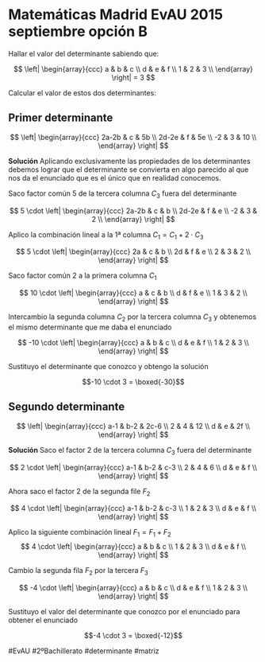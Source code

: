 # Matemáticas Madrid EvAU 2015 septiembre opción B

Hallar el valor del determinante sabiendo que:

$$
\left|
\begin{array}{ccc}
	a & b & c \\
	d & e & f \\
	1 & 2 & 3 \\
\end{array}
\right| = 3
$$

Calcular el valor de estos dos determinantes:

## Primer determinante
$$
\left|
\begin{array}{ccc}
	2a-2b 		& c 	& 5b 	\\
	2d-2e 		& f 	& 5e 	\\
	-2	 		& 3 	& 10 	\\
\end{array}
\right|
$$

**Solución** Aplicando exclusivamente las propiedades de los determinantes debemos lograr
que el determinante se convierta en algo parecido al que nos da el enunciado
que es el único que en realidad conocemos.

Saco factor común 5 de la tercera columna $C_3$ fuera del determinante

$$
5 \cdot
\left|
\begin{array}{ccc}
	2a-2b 		& c 	& b 	\\
	2d-2e 		& f 	& e 	\\
	-2	 		& 3 	& 2 	\\
\end{array}
\right|
$$

Aplico la combinación lineal a la 1ª columna $C_1 = C_1+2 \cdot C_3$

$$
5 \cdot
\left|
\begin{array}{ccc}
	2a 		& c 	& b 	\\
	2d 		& f 	& e 	\\
	2 		& 3 	& 2 	\\
\end{array}
\right|
$$

Saco factor común 2 a la primera columna $C_1$

$$
10 \cdot
\left|
\begin{array}{ccc}
	a 		& c 	& b 	\\
	d 		& f 	& e 	\\
	1 		& 3 	& 2 	\\
\end{array}
\right|
$$

Intercambio la segunda columna $C_2$ por la tercera columna $C_3$
y obtenemos el mismo determinante que me daba el enunciado

$$
-10 \cdot
\left|
\begin{array}{ccc}
	a 		& b 	& c 	\\
	d 		& e 	& f 	\\
	1 		& 2 	& 3 	\\
\end{array}
\right|
$$

Sustituyo el determinante que conozco y obtengo la solución

$$-10 \cdot 3 = \boxed{-30}$$

## Segundo determinante
$$
\left|
\begin{array}{ccc}
	a-1 		& b-2 	& 2c-6 	\\
	2	 		& 4 	& 12 	\\
	d	 		& e 	& 2f 	\\
\end{array}
\right|
$$

**Solución** Saco el factor 2 de la tercera columna $C_3$ fuera del determinante

$$
2 \cdot
\left|
\begin{array}{ccc}
	a-1 		& b-2 	& c-3 	\\
	2	 		& 4 	& 6 	\\
	d	 		& e 	& f 	\\
\end{array}
\right|
$$

Ahora saco el factor 2 de la segunda file $F_2$

$$
4 \cdot
\left|
\begin{array}{ccc}
	a-1 		& b-2 	& c-3 	\\
	1	 		& 2 	& 3 	\\
	d	 		& e 	& f 	\\
\end{array}
\right|
$$

Aplico la siguiente combinación lineal $F_1=F_1+F_2$
$$
4 \cdot
\left|
\begin{array}{ccc}
	a 		& b 	& c 	\\
	1 		& 2 	& 3 	\\
	d 		& e 	& f 	\\
\end{array}
\right|
$$

Cambio la segunda fila $F_2$ por la tercera $F_3$

$$
-4 \cdot
\left|
\begin{array}{ccc}
	a 		& b 	& c 	\\
	d 		& e 	& f 	\\
	1 		& 2 	& 3 	\\
\end{array}
\right|
$$

Sustituyo el valor del determinante que conozco por el enunciado para obtener
el enunciado

$$-4 \cdot 3 = \boxed{-12}$$

#EvAU #2ºBachillerato #determinante #matriz
